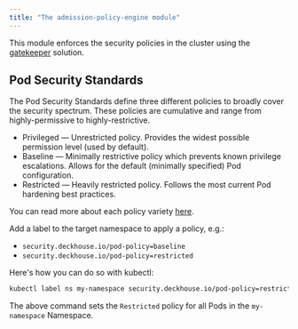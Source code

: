```yaml
---
title: "The admission-policy-engine module"
---
```

This module enforces the security policies in the cluster using the [gatekeeper](https://open-policy-agent.github.io/gatekeeper/website/docs/) solution.

## Pod Security Standards

The Pod Security Standards define three different policies to broadly cover the security spectrum. These policies are cumulative and range from highly-permissive to highly-restrictive.
- Privileged — Unrestricted policy. Provides the widest possible permission level (used by default).
- Baseline — Minimally restrictive policy which prevents known privilege escalations. Allows for the default (minimally specified) Pod configuration.
- Restricted — Heavily restricted policy. Follows the most current Pod hardening best practices.

You can read more about each policy variety [here](https://kubernetes.io/docs/concepts/security/pod-security-standards/).

Add a label to the target namespace to apply a policy, e.g.:
- `security.deckhouse.io/pod-policy=baseline`
- `security.deckhouse.io/pod-policy=restricted`

Here's how you can do so with kubectl:

```bash
kubectl label ns my-namespace security.deckhouse.io/pod-policy=restricted
```

The above command sets the `Restricted` policy for all Pods in the `my-namespace` Namespace.


